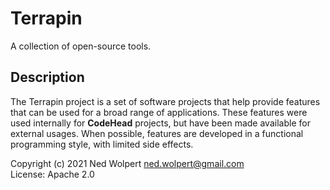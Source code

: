 # Terrapin

A collection of open-source tools.

## Description

The Terrapin project is a set of software projects that help provide features that can be used for a broad range
of applications. These features were used internally for **CodeHead** projects, but have been made available for
external usages. When possible, features are developed in a functional programming style, with limited side
effects.


Copyright (c) 2021 Ned Wolpert <ned.wolpert@gmail.com>  
License: Apache 2.0